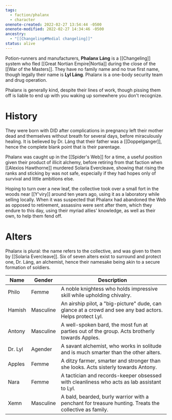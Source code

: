 ```yaml
---
tags:
  - faction/phalanx
  - character
onenote-created: 2022-02-27 13:54:44 -0500
onenote-modified: 2022-02-27 14:34:46 -0500
ancestry:
  - "[[Changeling#Medial changeling]]"
status: alive
---
```

Potion-runners and manufacturers, **Phalanx Láng** is a [[Changeling]] system who fled [[Great Nortian Empire|Nortia]] during the close of the [[War of the Masters]]. They have no family name and no true first name, though legally their name is **Lyl Láng**. Phalanx is a one-body security team and drug operation.

Phalanx is generally kind, despite their lines of work, though pissing them off is liable to end up with you waking up somewhere you don't recognize.
# History
They were born with DID after complications in pregnancy left their mother dead and themselves without breath for several days, before miraculously healing. It is believed by Dr. Láng that their father was a [[Doppelganger]], hence the complete blank point that is their parentage. 

Phalanx was caught up in the [[Spider's Web]] for a time, a useful position given their product of illicit alchemy, before retiring from that faction when [[Alexios Hawthorne]] murdered Solaria Evercleave, showing that rising the ranks and sticking by was not safe, especially if they had hopes only of survival and little ambitions else.

Hoping to turn over a new leaf, the collective took over a small fort in the woods near [[Y'viry]] around ten years ago, using it as a laboratory while selling locally. When it was suspected that Phalanx had abandoned the Web as opposed to retirement, assassins were sent after them, which they endure to this day, using their myriad allies' knowledge, as well as their own, to help them fend off.
# Alters
Phalanx is plural: the name refers to the collective, and was given to them by [[Solaria Evercleave]]. Six of seven alters exist to surround and protect one, Dr. Láng, an alchemist, hence their namesake being akin to a secure formation of soldiers.

| Name | Gender | Description |
| -- | -- | -- |
| Philo | Femme | A noble knightess who holds impressive skill while upholding chivalry. |
| Hamish | Masculine | An airship pilot, a "big-picture" dude, can glance at a crowd and see any bad actors. Helps protect Lyl. |
| Antony | Masculine | A well-spoken bard, the most fun at parties out of the group. Acts brotherly towards Apples. |
| Dr. Lyl | Agender | A savant alchemist, who works in solitude and is much smarter than the other alters. |
| Apples | Femme | A ditzy farmer, smarter and stronger than she looks. Acts sisterly towards Antony. |
| Nara | Femme | A tactician and records-keeper obsessed with cleanliness who acts as lab assistant to Lyl. |
| Xemn | Masculine | A bald, bearded, burly warrior with a penchant for treasure hunting. Treats the collective as family. |
